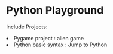 # Python Playground

Include Projects:
  <li> Pygame project : alien game 
  <li> Python basic syntax : Jump to Python 
